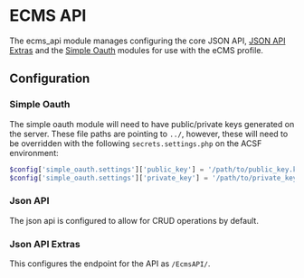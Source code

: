# ECMS API

The ecms_api module manages configuring the core JSON API, [JSON API Extras](https://www.drupal.org/project/jsonapi_extras)
and the [Simple Oauth](https://www.drupal.org/project/simple_oauth) modules for 
use with the eCMS profile.

## Configuration

### Simple Oauth
The simple oauth module will need to have public/private keys generated
on the server. These file paths are pointing to `../`, however, these will need
to be overridden with the following `secrets.settings.php`
on the ACSF environment:

```php
$config['simple_oauth.settings']['public_key'] = '/path/to/public_key.key';
$config['simple_oauth.settings']['private_key'] = '/path/to/private_key.key';
```

### Json API
The json api is configured to allow for CRUD operations by default.

### Json API Extras
This configures the endpoint for the API as `/EcmsAPI/`.
